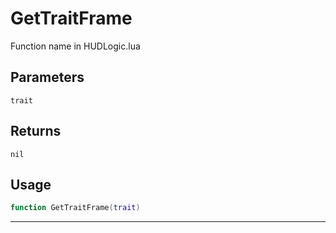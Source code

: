 # GetTraitFrame
Function name in HUDLogic.lua
## Parameters
`trait`
## Returns
`nil`
## Usage
```lua
function GetTraitFrame(trait)
```
---
